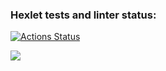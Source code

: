 ### Hexlet tests and linter status:
[![Actions Status](https://github.com/zent13/java-project-61/workflows/hexlet-check/badge.svg)](https://github.com/zent13/java-project-61/actions)

<a href="https://codeclimate.com/github/zent13/java-project-61/maintainability"><img src="https://api.codeclimate.com/v1/badges/ff945c168b50546e87d1/maintainability" /></a>
